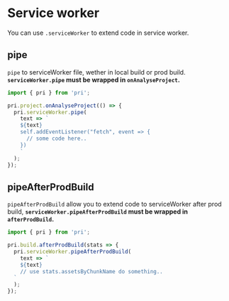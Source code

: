 # Service worker

You can use `.serviceWorker` to extend code in service worker.

## pipe

`pipe` to serviceWorker file, wether in local build or prod build. **`serviceWorker.pipe` must be wrapped in `onAnalyseProject`.**

```typescript
import { pri } from 'pri';

pri.project.onAnalyseProject(() => {
  pri.serviceWorker.pipe(
    text => `
    ${text}
    self.addEventListener("fetch", event => {
      // some code here..
    })
    `
  );
});
```

## pipeAfterProdBuild

`pipeAfterProdBuild` allow you to extend code to serviceWorker after prod build, **`serviceWorker.pipeAfterProdBuild` must be wrapped in `afterProdBuild`.**

```typescript
import { pri } from 'pri';

pri.build.afterProdBuild(stats => {
  pri.serviceWorker.pipeAfterProdBuild(
    text => `
    ${text}
    // use stats.assetsByChunkName do something..
  `
  );
});
```

